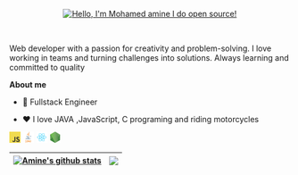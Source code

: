 <p align="center"><a href="https://Aminben2.github.io"><img width="80%" alt="Hello, I'm Mohamed amine I do open source!" src="./assets/gh-readme-header.png" /></a></p>

<br />

Web developer with a passion for creativity and problem-solving. I love working in teams and turning challenges into solutions. Always learning and committed to quality

**About me**

- 💼 Fullstack Engineer

- ❤️ I love JAVA ,JavaScript, C programing and riding motorcycles

<code><img height="20" alt="javascript" src="https://raw.githubusercontent.com/github/explore/80688e429a7d4ef2fca1e82350fe8e3517d3494d/topics/javascript/javascript.png"></code>
<code><img height="20" alt="typescript" src="https://raw.githubusercontent.com/github/explore/80688e429a7d4ef2fca1e82350fe8e3517d3494d/topics/java/java.png"></code>
<code><img height="20" alt="react" src="https://raw.githubusercontent.com/github/explore/80688e429a7d4ef2fca1e82350fe8e3517d3494d/topics/react/react.png"></code>
<code><img height="20" alt="nodejs" src="https://raw.githubusercontent.com/github/explore/80688e429a7d4ef2fca1e82350fe8e3517d3494d/topics/nodejs/nodejs.png"></code>    


| <a href="https://github.com/Aminben2/github-readme-stats"><img align="center" src="https://github-readme-stats.vercel.app/api?username=Aminben2&show_icons=true&include_all_commits=true&theme=buefy&hide_border=true" alt="Amine's github stats" /></a> | <a href="https://github.com/Aminben2/github-readme-stats"><img align="center" src="https://github-readme-stats.vercel.app/api/top-langs/?username=Aminben2&layout=compact&theme=buefy&hide_border=true" /></a> |
| ------------- | ------------- |


